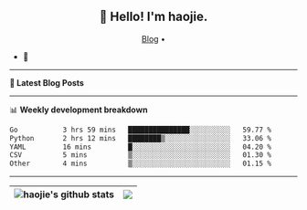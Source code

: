 <h2 align="center">👋 Hello! I'm haojie.</h2>
<p align="center">
  <a href="https://aoyouer.com">Blog</a> •
</p>


- 🔭 


-------

**📝 Latest Blog Posts**


-------

📊 **Weekly development breakdown**
<!--START_SECTION:waka-->

```txt
Go           3 hrs 59 mins   ███████████████░░░░░░░░░░   59.77 %
Python       2 hrs 12 mins   ████████▒░░░░░░░░░░░░░░░░   33.06 %
YAML         16 mins         █░░░░░░░░░░░░░░░░░░░░░░░░   04.20 %
CSV          5 mins          ▒░░░░░░░░░░░░░░░░░░░░░░░░   01.30 %
Other        4 mins          ▒░░░░░░░░░░░░░░░░░░░░░░░░   01.15 %
```

<!--END_SECTION:waka-->

-------



| <img align="center" src="https://github-readme-stats.vercel.app/api?username=haojie06&show_icons=true&theme=graywhite&show_icons=true&count_private=true&include_all_commits=true&hide_border=true" alt="haojie's github stats" /> | <img align="center" src="https://github-readme-stats.vercel.app/api/top-langs/?username=haojie06&layout=compact&theme=graywhite&hide_border=true&hide=css,html" /> |
| ------------- | ------------- |


